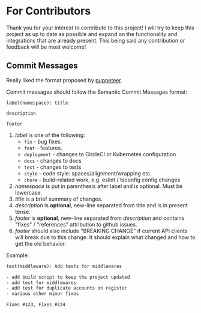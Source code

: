 # For Contributors

Thank you for your interest to contribute to this project! I will try to keep this project as up to date as possible and expand on the functionality and integrations that are already present. This being said any contribution or feedback will be most welcome!

## Commit Messages

Really liked the format proposed by [puppeteer](https://github.com/GoogleChrome/puppeteer/blob/master/CONTRIBUTING.md#commit-messages).

Commit messages should follow the Semantic Commit Messages format:

```text
label(namespace): title

description

footer
```

1. _label_ is one of the following:
   - `fix` - bug fixes.
   - `feat` - features.
   - `deployment` - changes to CircleCI or Kubernetes configuration
   - `docs` - changes to docs
   - `test` - changes to tests
   - `style` - code style: spaces/alignment/wrapping etc.
   - `chore` - build-related work, e.g. eslint / tsconfig config changes
2. _namespace_ is put in parenthesis after label and is optional. Must be lowercase.
3. _title_ is a brief summary of changes.
4. _description_ is **optional**, new-line separated from title and is in present tense.
5. _footer_ is **optional**, new-line separated from _description_ and contains "fixes" / "references" attribution to github issues.
6. _footer_ should also include "BREAKING CHANGE" if current API clients will break due to this change. It should explain what changed and how to get the old behavior.

Example:

```txt
test(middleware): Add tests for middlewares

- add build script to keep the project updated
- add test for middlewares
- add test for duplicate accounts on register
- various other minor fixes

Fixes #123, Fixes #234
```
